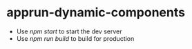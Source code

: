 # apprun-dynamic-components

* Use _npm start_ to start the dev server
* Use _npm run build_ to build for production